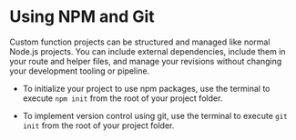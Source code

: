 # Using NPM and Git

Custom function projects can be structured and managed like normal Node.js projects. You can include external dependencies, include them in your route and helper files, and manage your revisions without changing your development tooling or pipeline.



* To initialize your project to use npm packages, use the terminal to execute `npm init` from the root of your project folder.

* To implement version control using git, use the terminal to execute `git init` from the root of your project folder.